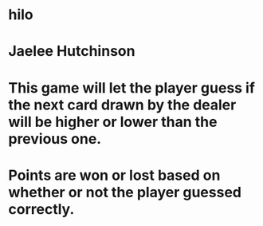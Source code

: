 # hilo
# Jaelee Hutchinson
# This game will let the player guess if the next card drawn by the dealer will be higher or lower than the previous one. 
# Points are won or lost based on whether or not the player guessed correctly.
